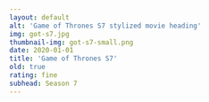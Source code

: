 ```yaml
---
layout: default
alt: 'Game of Thrones S7 stylized movie heading'
img: got-s7.jpg
thumbnail-img: got-s7-small.png
date: 2020-01-01
title: 'Game of Thrones S7'
old: true
rating: fine
subhead: Season 7
---
```

